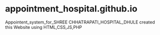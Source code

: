 # appointment_hospital.github.io
Appointent_system_for_SHREE CHHATRAPATI_HOSPITAL_DHULE created this Website using HTML,CSS,JS,PHP

